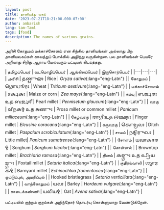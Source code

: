 ```yaml
---
layout: post
title: தானியத்து வகய்
date: '2023-07-21T18:21:00.000-07:00'
author: ambarish
lang: tam-Taml
tags: [food]
description: The names of various grains.
---
```


அரிசி கோதுமய் மக்காச்சோளம் என சிற்சில தானியங்கள் அல்லாது பிற தானியவகய்கள் காலத்துப் போக்கில் அழிந்து வருகின்றன. பல தானியங்கள் பெயரே அறியாது சிறிது ஆராய மேல்வரும் பட்டியல் கிடய்த்தது.

| தமிழ்ப்பெயர் | வடமொழிப்பெயர் | ஆங்கிலப்பெயர் | இருசொற்பெயர் |
|---|---|---|
| அரிசி | <span lang="cls-Gran">𑌤𑌣𑍍𑌡𑍁𑌲𑌃</span> | <span lang="eng-Latn">Rice</span> | *Oryza sativa*{:lang="eng-Latn"} |
| கோதுமய் | <span lang="cls-Gran">𑌗𑍋𑌧𑍂𑌮𑌃</span> | <span lang="eng-Latn">Wheat</span> | *Triticum aestivum*{:lang="eng-Latn"} |
| மக்காச்சோளம் | <span lang="cls-Gran">𑌮𑌰𑍍𑌕𑌕𑌃</span> | <span lang="eng-Latn">Maize or corn</span> | *Zea mays*{:lang="eng-Latn"} |
| கம்பு | <span lang="cls-Gran">𑌬𑌰𑍍𑌜𑌰𑌃 𑌉𑌤 𑌬𑌰𑍍𑌜𑌰𑍀</span> | <span lang="eng-Latn">Pearl millet</span> | *Pennisetum glaucum*{:lang="eng-Latn"} |
| வரகு | <span lang="cls-Gran">𑌚𑍀𑌨𑌕𑌮𑍍 𑌉𑌤 𑌅𑌣𑍁𑌃</span> | <span lang="eng-Latn">Proso millet or common millet</span> | *Panicum miliaceum*{:lang="eng-Latn"} |
| கேழ்வரகு | <span lang="cls-Gran">𑌰𑌾𑌗𑍀 𑌉𑌤 𑌲𑌞𑍍𑌛𑌨𑌃</span> | <span lang="eng-Latn">Finger millet</span> | *Eleusine coracana*{:lang="eng-Latn"} |
| கருவரகு | <span lang="cls-Gran">𑌕𑍋𑌦𑍍𑌰𑌵𑌃</span> | <span lang="eng-Latn">Ditch millet</span> | *Paspalum scrobiculatum*{:lang="eng-Latn"} |
| சாமய் | <span lang="cls-Gran">𑌨𑌨𑍍𑌦𑌿𑌮𑍁𑌖𑌃</span> | <span lang="eng-Latn">Little millet</span>| *Panicum sumatrense*{:lang="eng-Latn"} |
| சோளம் | <span lang="cls-Gran">𑌯𑌵𑌾𑌕𑌾𑌰𑌮𑍍</span> | <span lang="eng-Latn">Sorghum</span> | *Sorghum bicolor*{:lang="eng-Latn"} |
| சொன்னல் | <span lang="cls-Gran"></span> | <span lang="eng-Latn">Browntop millet</span> | *Brachiaria ramosa*{:lang="eng-Latn"} |
| தினய் | <span lang="cls-Gran">𑌕𑌙𑍍𑌗𑍁𑌃 𑌉𑌤 𑌪𑍍𑌰𑌿𑌯𑌙𑍍𑌗𑍁𑌃</span> | <span lang="eng-Latn">Foxtail millet</span> | *Setaria italica*{:lang="eng-Latn"} |
| குதிரய்வாலி | <span lang="cls-Gran">𑌶𑍍𑌯𑌾𑌮𑌕𑌮𑍍</span> | <span lang="eng-Latn">Barnyard millet</span> | *Echinochloa frumentacea*{:lang="eng-Latn"} |
| ஒட்டுப்புல், அமரிப்புல் | <span lang="cls-Gran"></span> | <span lang="eng-Latn">Hooked bristlegrass</span> | *Setaria verticillata*{:lang="eng-Latn"} |
| வாற்கோதுமய் | <span lang="cls-Gran">𑌯𑌵𑌃</span> | <span lang="eng-Latn">Barley</span> | *Hordeum vulgare*{:lang="eng-Latn"} |
| காடைக்கண்ணி | <span lang="cls-Gran">𑌯𑌵𑌿𑌯𑌮𑍍</span> | <span lang="eng-Latn">Oat</span> | *Avena sativa*{:lang="eng-Latn"} |

பட்டியலில் குற்றம் குறய்கள் அறிந்தோர் தொடர்பு கொள்ளுமாறு வேண்டுகிறேன்.
